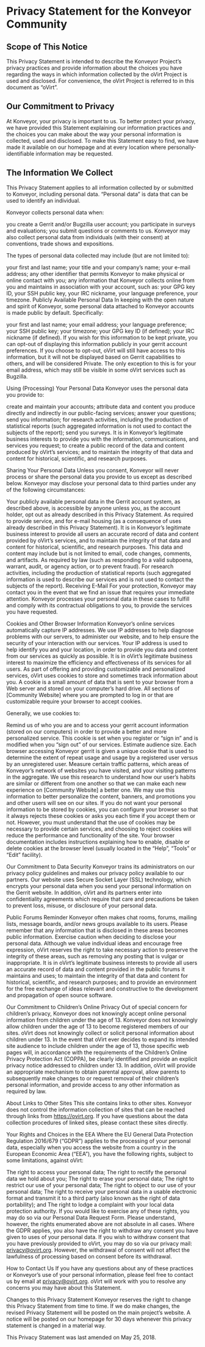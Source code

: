 # Privacy Statement for the Konveyor Community
## Scope of This Notice
This Privacy Statement is intended to describe the Konveyor Project’s privacy practices and provide information about the choices you have regarding the ways in which information collected by the oVirt Project is used and disclosed. For convenience, the oVirt Project is referred to in this document as “oVirt”.

## Our Commitment to Privacy
At Konveyor, your privacy is important to us. To better protect your privacy, we have provided this Statement explaining our information practices and the choices you can make about the way your personal information is collected, used and disclosed. To make this Statement easy to find, we have made it available on our homepage and at every location where personally-identifiable information may be requested.

## The Information We Collect
This Privacy Statement applies to all information collected by or submitted to Konveyor, including personal data. “Personal data” is data that can be used to identify an individual.

Konveyor collects personal data when:

you create a Gerrit and/or Bugzilla user account;
you participate in surveys and evaluations;
you submit questions or comments to us.
Konveyor may also collect personal data from individuals (with their consent) at conventions, trade shows and expositions.

The types of personal data collected may include (but are not limited to):

your first and last name;
your title and your company’s name;
your e-mail address;
any other identifier that permits Konveyor to make physical or online contact with you;
any information that Konveyor collects online from you and maintains in association with your account, such as:
your GPG key ID,
your SSH public key,
your IRC nickname,
your language preference,
your timezone.
Publicly Available Personal Data
In keeping with the open nature and spirit of Konveyor, some personal data attached to Konveyor accounts is made public by default. Specifically:

your first and last name;
your email address;
your language preference;
your SSH public key;
your timezone;
your GPG key ID (if defined);
your IRC nickname (if defined).
If you wish for this information to be kept private, you can opt-out of displaying this information publicly in your gerrit account preferences. If you choose to opt-out, oVirt will still have access to this information, but it will not be displayed based on Gerrit capabilities to others, and will be considered Private. The only exception to this is for your email address, which may still be visible in some oVirt services such as Bugzilla.

Using (Processing) Your Personal Data
Konveyor uses the personal data you provide to:

create and maintain your accounts;
attribute data and content you produce directly and indirectly in our public-facing services;
answer your questions;
send you information;
for research activities, including the production of statistical reports (such aggregated information is not used to contact the subjects of the report);
send you surveys.
It is in Konveyor’s legitimate business interests to provide you with the information, communications, and services you request; to create a public record of the data and content produced by oVirt’s services; and to maintain the integrity of that data and content for historical, scientific, and research purposes.

Sharing Your Personal Data
Unless you consent, Konveyor will never process or share the personal data you provide to us except as described below. Konveyor may disclose your personal data to third parties under any of the following circumstances:

Your publicly available personal data in the Gerrit account system, as described above, is accessible by anyone unless you, as the account holder, opt out as already described in this Privacy Statement.
As required to provide service, and for e-mail housing (as a consequence of uses already described in this Privacy Statement). It is in Konveyor’s legitimate business interest to provide all users an accurate record of data and content provided by oVirt’s services, and to maintain the integrity of that data and content for historical, scientific, and research purposes. This data and content may include but is not limited to email, code changes, comments, and artifacts.
As required by law (such as responding to a valid subpoena, warrant, audit, or agency action, or to prevent fraud).
For research activities, including the production of statistical reports (such aggregated information is used to describe our services and is not used to contact the subjects of the report).
Receiving E-Mail
For your protection, Konveyor may contact you in the event that we find an issue that requires your immediate attention. Konveyor processes your personal data in these cases to fulfill and comply with its contractual obligations to you, to provide the services you have requested.

Cookies and Other Browser Information
Konveyor’s online services automatically capture IP addresses. We use IP addresses to help diagnose problems with our servers, to administer our website, and to help ensure the security of your interaction with our services. Your IP address is used to help identify you and your location, in order to provide you data and content from our services as quickly as possible. It is in oVirt’s legitimate business interest to maximize the efficiency and effectiveness of its services for all users. As part of offering and providing customizable and personalized services, oVirt uses cookies to store and sometimes track information about you. A cookie is a small amount of data that is sent to your browser from a Web server and stored on your computer’s hard drive. All sections of [Community Website] where you are prompted to log in or that are customizable require your browser to accept cookies.

Generally, we use cookies to:

Remind us of who you are and to access your gerrit account information (stored on our computers) in order to provide a better and more personalized service. This cookie is set when you register or “sign in” and is modified when you “sign out” of our services.
Estimate audience size. Each browser accessing Konveyor gerrit is given a unique cookie that is used to determine the extent of repeat usage and usage by a registered user versus by an unregistered user.
Measure certain traffic patterns, which areas of Konveyor’s network of websites you have visited, and your visiting patterns in the aggregate. We use this research to understand how our user’s habits are similar or different from one another so that we can make each new experience on [Community Website] a better one. We may use this information to better personalize the content, banners, and promotions you and other users will see on our sites.
If you do not want your personal information to be stored by cookies, you can configure your browser so that it always rejects these cookies or asks you each time if you accept them or not. However, you must understand that the use of cookies may be necessary to provide certain services, and choosing to reject cookies will reduce the performance and functionality of the site. Your browser documentation includes instructions explaining how to enable, disable or delete cookies at the browser level (usually located in the “Help”, “Tools” or “Edit” facility).

Our Commitment to Data Security
Konveyor trains its administrators on our privacy policy guidelines and makes our privacy policy available to our partners. Our website uses Secure Socket Layer (SSL) technology, which encrypts your personal data when you send your personal information on the Gerrit website. In addition, oVirt and its partners enter into confidentiality agreements which require that care and precautions be taken to prevent loss, misuse, or disclosure of your personal data.

Public Forums Reminder
Konveyor often makes chat rooms, forums, mailing lists, message boards, and/or news groups available to its users. Please remember that any information that is disclosed in these areas becomes public information. Exercise caution when deciding to disclose your personal data. Although we value individual ideas and encourage free expression, oVirt reserves the right to take necessary action to preserve the integrity of these areas, such as removing any posting that is vulgar or inappropriate. It is in oVirt’s legitimate business interests to provide all users an accurate record of data and content provided in the public forums it maintains and uses; to maintain the integrity of that data and content for historical, scientific, and research purposes; and to provide an environment for the free exchange of ideas relevant and constructive to the development and propagation of open source software.

Our Commitment to Children’s Online Privacy
Out of special concern for children’s privacy, Konveyor does not knowingly accept online personal information from children under the age of 13. Konveyor does not knowingly allow children under the age of 13 to become registered members of our sites. oVirt does not knowingly collect or solicit personal information about children under 13. In the event that oVirt ever decides to expand its intended site audience to include children under the age of 13, those specific web pages will, in accordance with the requirements of the Children’s Online Privacy Protection Act (COPPA), be clearly identified and provide an explicit privacy notice addressed to children under 13. In addition, oVirt will provide an appropriate mechanism to obtain parental approval, allow parents to subsequently make changes to or request removal of their children’s personal information, and provide access to any other information as required by law.

About Links to Other Sites
This site contains links to other sites. Konveyor does not control the information collection of sites that can be reached through links from https://ovirt.org. If you have questions about the data collection procedures of linked sites, please contact these sites directly.

Your Rights and Choices in the EEA
Where the EU General Data Protection Regulation 2016/679 (“GDPR”) applies to the processing of your personal data, especially when you access the website from a country in the European Economic Area (“EEA”), you have the following rights, subject to some limitations, against oVirt:

The right to access your personal data;
The right to rectify the personal data we hold about you;
The right to erase your personal data;
The right to restrict our use of your personal data;
The right to object to our use of your personal data;
The right to receive your personal data in a usable electronic format and transmit it to a third party (also known as the right of data portability); and
The right to lodge a complaint with your local data protection authority.
If you would like to exercise any of these rights, you may do so via our Personal Data Request Form. Please understand, however, the rights enumerated above are not absolute in all cases. Where the GDPR applies, you also have the right to withdraw any consent you have given to uses of your personal data. If you wish to withdraw consent that you have previously provided to oVirt, you may do so via our privacy mail: privacy@ovirt.org. However, the withdrawal of consent will not affect the lawfulness of processing based on consent before its withdrawal.

How to Contact Us
If you have any questions about any of these practices or Konveyor’s use of your personal information, please feel free to contact us by email at privacy@ovirt.org. oVirt will work with you to resolve any concerns you may have about this Statement.

Changes to this Privacy Statement
Konveyor reserves the right to change this Privacy Statement from time to time. If we do make changes, the revised Privacy Statement will be posted on the main project’s website. A notice will be posted on our homepage for 30 days whenever this privacy statement is changed in a material way.

This Privacy Statement was last amended on May 25, 2018.
